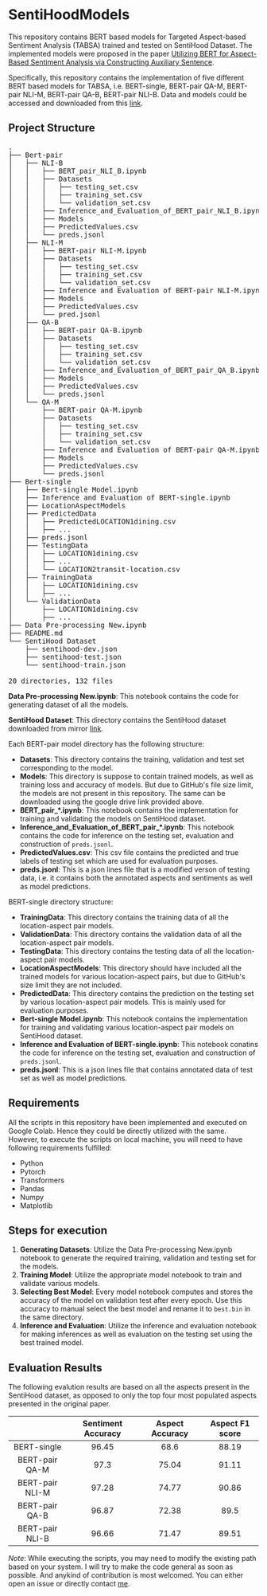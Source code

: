 # SentiHoodModels
This repository contains BERT based models for Targeted Aspect-based Sentiment Analysis (TABSA) trained and tested on SentiHood Dataset. The implemented models were proposed in the paper [Utilizing BERT for Aspect-Based Sentiment Analysis via Constructing Auxiliary Sentence](https://arxiv.org/pdf/1903.09588.pdf).

Specifically, this repository contains the implementation of five different BERT based models for TABSA, i.e. BERT-single, BERT-pair QA-M, BERT-pair NLI-M, BERT-pair QA-B, BERT-pair NLI-B. Data and models could be accessed and downloaded from this [link](https://drive.google.com/drive/folders/13s4bJLXv6YqlzETg0qSz4jqqf6jxWmm_?usp=sharing).

## Project Structure
<pre>
.
├── Bert-pair
│   ├── NLI-B
│   │   ├── BERT_pair_NLI_B.ipynb
│   │   ├── Datasets
│   │   │   ├── testing_set.csv
│   │   │   ├── training_set.csv
│   │   │   └── validation_set.csv
│   │   ├── Inference_and_Evaluation_of_BERT_pair_NLI_B.ipynb
│   │   ├── Models
│   │   ├── PredictedValues.csv
│   │   └── preds.jsonl
│   ├── NLI-M
│   │   ├── BERT-pair NLI-M.ipynb
│   │   ├── Datasets
│   │   │   ├── testing_set.csv
│   │   │   ├── training_set.csv
│   │   │   └── validation_set.csv
│   │   ├── Inference and Evaluation of BERT-pair NLI-M.ipynb
│   │   ├── Models
│   │   ├── PredictedValues.csv
│   │   └── pred.jsonl
│   ├── QA-B
│   │   ├── BERT-pair QA-B.ipynb
│   │   ├── Datasets
│   │   │   ├── testing_set.csv
│   │   │   ├── training_set.csv
│   │   │   └── validation_set.csv
│   │   ├── Inference_and_Evaluation_of_BERT_pair_QA_B.ipynb
│   │   ├── Models
│   │   ├── PredictedValues.csv
│   │   └── preds.jsonl
│   └── QA-M
│       ├── BERT-pair QA-M.ipynb
│       ├── Datasets
│       │   ├── testing_set.csv
│       │   ├── training_set.csv
│       │   └── validation_set.csv
│       ├── Inference and Evaluation of BERT-pair QA-M.ipynb
│       ├── Models
│       ├── PredictedValues.csv
│       └── preds.jsonl
├── Bert-single
│   ├── Bert-single Model.ipynb
│   ├── Inference and Evaluation of BERT-single.ipynb
│   ├── LocationAspectModels
│   ├── PredictedData
│   │   ├── PredictedLOCATION1dining.csv
│   │   ├── ...
│   ├── preds.jsonl
│   ├── TestingData
│   │   ├── LOCATION1dining.csv
│   │   ├── ...
│   │   └── LOCATION2transit-location.csv
│   ├── TrainingData
│   │   ├── LOCATION1dining.csv
│   │   ├── ...
│   └── ValidationData
│       ├── LOCATION1dining.csv
│       ├── ...
├── Data Pre-processing New.ipynb
├── README.md
└── SentiHood Dataset
    ├── sentihood-dev.json
    ├── sentihood-test.json
    └── sentihood-train.json

20 directories, 132 files
</pre>

**Data Pre-processing New.ipynb**: This notebook contains the code for generating dataset of all the models.

**SentiHood Dataset**: This directory contains the SentiHood dataset downloaded from mirror [link](https://github.com/uclmr/jack/tree/master/data/sentihood).

Each BERT-pair model directory has the following structure:
- **Datasets**: This directory contains the training, validation and test set corresponding to the model.
- **Models**: This directory is suppose to contain trained models, as well as training loss and accuracy of models. But due to GitHub's file size limit, the models are not present in this repository. The same can be downloaded using the google drive link provided above.
- **BERT_pair_*.ipynb**: This notebook contains the implementation for training and validating the models on SentiHood dataset.
- **Inference_and_Evaluation_of_BERT_pair_*.ipynb**: This notebook contains the code for inference on the testing set, evaluation and construction of `preds.jsonl`.
- **PredictedValues.csv**: This csv file contains the predicted and true labels of testing set which are used for evaluation purposes.
- **preds.jsonl**: This is a json lines file that is a modified verson of testing data, i.e. it contains both the annotated aspects and sentiments as well as model predictions.

BERT-single directory structure:
- **TrainingData**: This directory contains the training data of all the location-aspect pair models.
- **ValidationData**: This directory contains the validation data of all the location-aspect pair models.
- **TestingData**: This directory contains the testing data of all the location-aspect pair models.
- **LocationAspectModels**: This directory should have included all the trained models for various location-aspect pairs, but due to GitHub's size limit they are not included. 
- **PredictedData**: This directory contains the prediction on the testing set by various location-aspect pair models. This is mainly used for evaluation purposes.
- **Bert-single Model.ipynb**: This notebook contains the implementation for training and validating various location-aspect pair models on SentiHood dataset.
- **Inference and Evaluation of BERT-single.ipynb**: This notebook conatins the code for inference on the testing set, evaluation and construction of `preds.jsonl`.
- **preds.jsonl**: This is a json lines file that contains annotated data of test set as well as model predictions.

## Requirements
All the scripts in this repository have been implemented and executed on Google Colab. Hence they could be directly utilized with the same. However, to execute the scripts on local machine, you will need to have following requirements fulfilled:
- Python
- Pytorch
- Transformers
- Pandas
- Numpy
- Matplotlib

## Steps for execution
1. **Generating Datasets**: Utilize the Data Pre-processing New.ipynb notebook to generate the required training, validation and testing set for the models.
2. **Training Model**: Utilize the appropriate model notebook to train and validate various models.
3. **Selecting Best Model**: Every model notebook computes and stores the accuracy of the model on validation test after every epoch. Use this accuracy to manual select the best model and rename it to `best.bin` in the same directory.
4. **Inference and Evaluation**: Utilize the inference and evaluation notebook for making inferences as well as evaluation on the testing set using the best trained model.

## Evaluation Results
The following evalution results are based on all the aspects present in the SentiHood dataset, as opposed to only the top four most populated aspects presented in the original paper.

|                 | Sentiment Accuracy | Aspect Accuracy | Aspect F1 score |
|:---------------:|:------------------:|:---------------:|:---------------:|
|   BERT-single   |        96.45       |       68.6      |      88.19      |
|  BERT-pair QA-M |        97.3        |      75.04      |      91.11      |
| BERT-pair NLI-M |        97.28       |      74.77      |      90.86      |
|  BERT-pair QA-B |        96.87       |      72.38      |       89.5      |
| BERT-pair NLI-B |        96.66       |      71.47      |      89.51      |

*Note*: While executing the scripts, you may need to modify the existing path based on your system. I will try to make the code general as soon as possible. And anykind of contribution is most welcomed. You can either open an issue or directly contact [me](nix07.github.io). 
